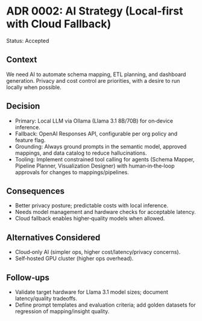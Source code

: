 # ADR 0002: AI Strategy (Local‑first with Cloud Fallback)

Status: Accepted

## Context

We need AI to automate schema mapping, ETL planning, and dashboard generation. Privacy and cost control are priorities, with a desire to run locally when possible.

## Decision

- Primary: Local LLM via Ollama (Llama 3.1 8B/70B) for on‑device inference.
- Fallback: OpenAI Responses API, configurable per org policy and feature flag.
- Grounding: Always ground prompts in the semantic model, approved mappings, and data catalog to reduce hallucinations.
- Tooling: Implement constrained tool calling for agents (Schema Mapper, Pipeline Planner, Visualization Designer) with human‑in‑the‑loop approvals for changes to mappings/pipelines.

## Consequences

- Better privacy posture; predictable costs with local inference.
- Needs model management and hardware checks for acceptable latency.
- Cloud fallback enables higher‑quality models when allowed.

## Alternatives Considered

- Cloud‑only AI (simpler ops, higher cost/latency/privacy concerns).
- Self‑hosted GPU cluster (higher ops overhead).

## Follow‑ups

- Validate target hardware for Llama 3.1 model sizes; document latency/quality tradeoffs.
- Define prompt templates and evaluation criteria; add golden datasets for regression of mapping/insight quality.

